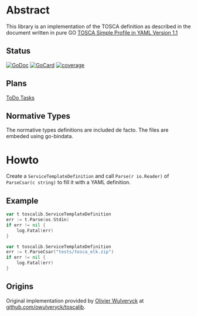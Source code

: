 # Abstract

This library is an implementation of the TOSCA definition as described in the document written in pure GO
[TOSCA Simple Profile in YAML Version 1.1](http://docs.oasis-open.org/tosca/TOSCA-Simple-Profile-YAML/v1.1/TOSCA-Simple-Profile-YAML-v1.1.html)

## Status

[![GoDoc][1]][2]
[![GoCard][3]][4]
[![coverage][5]][6]

[1]: https://godoc.org/github.com/CiscoCloud/toscalib?status.svg
[2]: https://godoc.org/github.com/CiscoCloud/toscalib
[3]: https://goreportcard.com/badge/CiscoCloud/toscalib
[4]: https://goreportcard.com/report/github.com/CiscoCloud/toscalib
[5]: http://gocover.io/_badge/github.com/CiscoCloud/toscalib
[6]: http://gocover.io/github.com/CiscoCloud/toscalib

## Plans

[ToDo Tasks](TODO.md)

## Normative Types
The normative types definitions are included de facto. The files are embeded using go-bindata.

# Howto

Create a `ServiceTemplateDefinition` and call `Parse(r io.Reader)` of `ParseCsar(c string)` to fill it with a YAML definition.

## Example

```go
var t toscalib.ServiceTemplateDefinition
err := t.Parse(os.Stdin)
if err != nil {
    log.Fatal(err)
}
```

```go
var t toscalib.ServiceTemplateDefinition
err := t.ParseCsar("tests/tosca_elk.zip")
if err != nil {
    log.Fatal(err)
}
```


## Origins

Original implementation provided by [Olivier Wulveryck](https://github.com/owulveryck) at [github.com/owulveryck/toscalib](https://github.com/owulveryck/toscalib).
